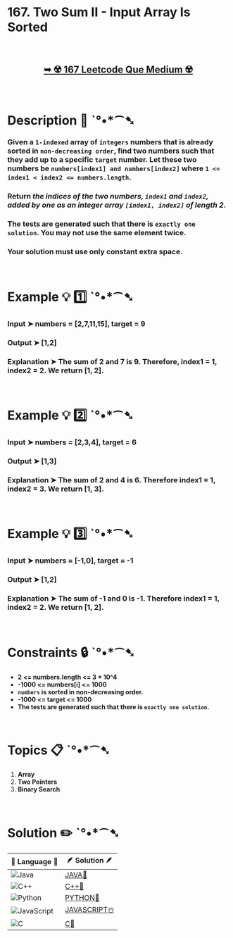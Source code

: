 # 167. Two Sum II - Input Array Is Sorted

</br>

<h2 align="center"> 

<a href="https://leetcode.com/problems/two-sum-ii-input-array-is-sorted/description/"><strong>➥ ☢️ 167 Leetcode Que Medium ☢️ </strong></a>
</h2>

</br> 

# Description 📜 ˋ°•*⁀➷

### Given a `1-indexed` array of `integers` numbers that is already sorted in `non-decreasing order`, find two numbers such that they add up to a specific `target` number. Let these two numbers be `numbers[index1] and numbers[index2]` where `1 <= index1 < index2 <= numbers.length`.

### Return *the indices of the two numbers, `index1` and `index2`, added by one as an integer array `[index1, index2]` of length 2*.

### The tests are generated such that there is `exactly one solution`. You may not use the same element twice.

### Your solution must use only constant extra space.



</br>

# Example 💡 1️⃣ ˋ°•*⁀➷

  ### Input ➤ numbers = [2,7,11,15], target = 9

  ### Output ➤ [1,2]

  ### Explanation ➤ The sum of 2 and 7 is 9. Therefore, index1 = 1, index2 = 2. We return [1, 2].

</br>

# Example 💡 2️⃣ ˋ°•*⁀➷

  ### Input ➤ numbers = [2,3,4], target = 6 

  ### Output ➤ [1,3]

  ### Explanation ➤ The sum of 2 and 4 is 6. Therefore index1 = 1, index2 = 3. We return [1, 3].


</br>

# Example 💡 3️⃣ ˋ°•*⁀➷

  ### Input ➤ numbers = [-1,0], target = -1

  ### Output ➤ [1,2]

  ### Explanation ➤ The sum of -1 and 0 is -1. Therefore index1 = 1, index2 = 2. We return [1, 2].

</br>

# Constraints 🔒 ˋ°•*⁀➷

- **2 <= numbers.length <= 3 * 10^4**
- **-1000 <= numbers[i] <= 1000**
- **`numbers` is sorted in non-decreasing order.**
- **-1000 <= target <= 1000**
- **The tests are generated such that there is `exactly one solution`.**

</br>

# Topics 📋 ˋ°•*⁀➷

1. **Array**
2. **Two Pointers**
3. **Binary Search**


</br>

# Solution ✏️ ˋ°•*⁀➷

| 📒 Language 📒  | 🪶 Solution 🪶 |
| ------------- | ------------- |
|  ![Java](https://img.shields.io/badge/java-%23ED8B00.svg?style=for-the-badge&logo=openjdk&logoColor=white)  | [JAVA🍁](https://github.com/Prakhar-002/LEETCODE/blob/main/%F0%9F%8E%AD%20LEVEL%20wise%20que%20with%20solution%20%F0%9F%8E%AF/%E2%98%A2%EF%B8%8F%20Medium%20167.%20Two%20Sum%20II%20-%20Input%20Array%20Is%20Sorted%20%E2%98%83%EF%B8%8F%20%F0%9F%8D%81%20%F0%9F%8D%B0%20%F0%9F%8E%B2%20%F0%9F%92%96/%F0%9F%8D%81JAVA_167_TwoSum-II-InputArrayIsSorted.java) |
|  ![C++](https://img.shields.io/badge/c++-%2300599C.svg?style=for-the-badge&logo=c%2B%2B&logoColor=white)  | [C++🎲](https://github.com/Prakhar-002/LEETCODE/blob/main/%F0%9F%8E%AD%20LEVEL%20wise%20que%20with%20solution%20%F0%9F%8E%AF/%E2%98%A2%EF%B8%8F%20Medium%20167.%20Two%20Sum%20II%20-%20Input%20Array%20Is%20Sorted%20%E2%98%83%EF%B8%8F%20%F0%9F%8D%81%20%F0%9F%8D%B0%20%F0%9F%8E%B2%20%F0%9F%92%96/%F0%9F%8E%B2CPP_167_TwoSum-II-InputArrayIsSorted.cpp)  |
|  ![Python](https://img.shields.io/badge/python-3670A0?style=for-the-badge&logo=python&logoColor=ffdd54)    | [PYTHON🍰](https://github.com/Prakhar-002/LEETCODE/blob/main/%F0%9F%8E%AD%20LEVEL%20wise%20que%20with%20solution%20%F0%9F%8E%AF/%E2%98%A2%EF%B8%8F%20Medium%20167.%20Two%20Sum%20II%20-%20Input%20Array%20Is%20Sorted%20%E2%98%83%EF%B8%8F%20%F0%9F%8D%81%20%F0%9F%8D%B0%20%F0%9F%8E%B2%20%F0%9F%92%96/%F0%9F%8D%B0PYTHON_167_TwoSum-II-InputArrayIsSorted.py) |
| ![JavaScript](https://img.shields.io/badge/javascript-%23323330.svg?style=for-the-badge&logo=javascript&logoColor=%23F7DF1E)   | [JAVASCRIPT☃️](https://github.com/Prakhar-002/LEETCODE/blob/main/%F0%9F%8E%AD%20LEVEL%20wise%20que%20with%20solution%20%F0%9F%8E%AF/%E2%98%A2%EF%B8%8F%20Medium%20167.%20Two%20Sum%20II%20-%20Input%20Array%20Is%20Sorted%20%E2%98%83%EF%B8%8F%20%F0%9F%8D%81%20%F0%9F%8D%B0%20%F0%9F%8E%B2%20%F0%9F%92%96/%E2%98%83%EF%B8%8FJAVASCRIPT_167_TwoSum-II-InputArrayIsSorted.js) |
|   ![C](https://img.shields.io/badge/c-%2300599C.svg?style=for-the-badge&logo=c&logoColor=white)   | [C💖](https://github.com/Prakhar-002/LEETCODE/blob/main/%F0%9F%8E%AD%20LEVEL%20wise%20que%20with%20solution%20%F0%9F%8E%AF/%E2%98%A2%EF%B8%8F%20Medium%20167.%20Two%20Sum%20II%20-%20Input%20Array%20Is%20Sorted%20%E2%98%83%EF%B8%8F%20%F0%9F%8D%81%20%F0%9F%8D%B0%20%F0%9F%8E%B2%20%F0%9F%92%96/%F0%9F%92%96C_167_TwoSum-II-InputArrayIsSorted.c)  |
